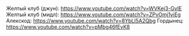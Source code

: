 
Желтый клуб (джун): https://www.youtube.com/watch?v=WVKej3-GvIE
Желтый клуб (мидл): https://www.youtube.com/watch?v=ZPvOmj1yiEg
Алекскод: https://www.youtube.com/watch?v=8YbLl5A2Qbg
Гордынец: https://www.youtube.com/watch?v=pMbg46fEvK8